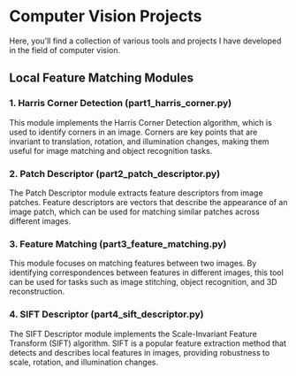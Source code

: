 # Computer Vision Projects
Here, you'll find a collection of various tools and projects I have developed in the field of computer vision. 

## Local Feature Matching Modules
### 1. Harris Corner Detection (part1_harris_corner.py)

This module implements the Harris Corner Detection algorithm, which is used to identify corners in an image. Corners are key points that are invariant to translation, rotation, and illumination changes, making them useful for image matching and object recognition tasks.

### 2. Patch Descriptor (part2_patch_descriptor.py)

The Patch Descriptor module extracts feature descriptors from image patches. Feature descriptors are vectors that describe the appearance of an image patch, which can be used for matching similar patches across different images.

### 3. Feature Matching (part3_feature_matching.py)

This module focuses on matching features between two images. By identifying correspondences between features in different images, this tool can be used for tasks such as image stitching, object recognition, and 3D reconstruction.

### 4. SIFT Descriptor (part4_sift_descriptor.py)

The SIFT Descriptor module implements the Scale-Invariant Feature Transform (SIFT) algorithm. SIFT is a popular feature extraction method that detects and describes local features in images, providing robustness to scale, rotation, and illumination changes.
